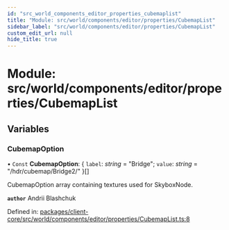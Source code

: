 ```yaml
---
id: "src_world_components_editor_properties_cubemaplist"
title: "Module: src/world/components/editor/properties/CubemapList"
sidebar_label: "src/world/components/editor/properties/CubemapList"
custom_edit_url: null
hide_title: true
---
```


# Module: src/world/components/editor/properties/CubemapList

## Variables

### CubemapOption

• `Const` **CubemapOption**: { `label`: *string* = "Bridge"; `value`: *string* = "/hdr/cubemap/Bridge2/" }[]

CubemapOption array containing textures used for SkyboxNode.

**`author`** Andrii Blashchuk

Defined in: [packages/client-core/src/world/components/editor/properties/CubemapList.ts:8](https://github.com/xr3ngine/xr3ngine/blob/673ad6a5f/packages/client-core/src/world/components/editor/properties/CubemapList.ts#L8)
